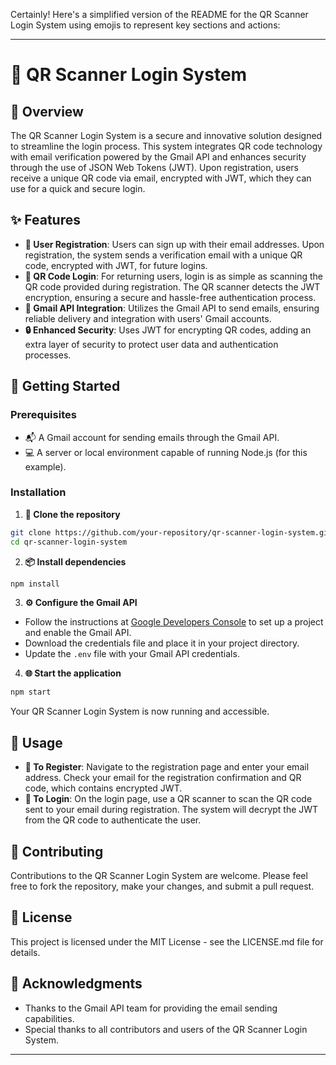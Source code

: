 Certainly! Here's a simplified version of the README for the QR Scanner Login System using emojis to represent key sections and actions:

---

# 📱 QR Scanner Login System

## 🌟 Overview

The QR Scanner Login System is a secure and innovative solution designed to streamline the login process. This system integrates QR code technology with email verification powered by the Gmail API and enhances security through the use of JSON Web Tokens (JWT). Upon registration, users receive a unique QR code via email, encrypted with JWT, which they can use for a quick and secure login.

## ✨ Features

- **👤 User Registration**: Users can sign up with their email addresses. Upon registration, the system sends a verification email with a unique QR code, encrypted with JWT, for future logins.
- **🔐 QR Code Login**: For returning users, login is as simple as scanning the QR code provided during registration. The QR scanner detects the JWT encryption, ensuring a secure and hassle-free authentication process.
- **📧 Gmail API Integration**: Utilizes the Gmail API to send emails, ensuring reliable delivery and integration with users' Gmail accounts.
- **🔒 Enhanced Security**: Uses JWT for encrypting QR codes, adding an extra layer of security to protect user data and authentication processes.

## 🚀 Getting Started

### Prerequisites

- 📬 A Gmail account for sending emails through the Gmail API.
- 💻 A server or local environment capable of running Node.js (for this example).

### Installation

1. **📁 Clone the repository**

```bash
git clone https://github.com/your-repository/qr-scanner-login-system.git
cd qr-scanner-login-system
```

2. **📦 Install dependencies**

```bash
npm install
```

3. **⚙️ Configure the Gmail API**

- Follow the instructions at [Google Developers Console](https://console.developers.google.com/) to set up a project and enable the Gmail API.
- Download the credentials file and place it in your project directory.
- Update the `.env` file with your Gmail API credentials.

4. **🌐 Start the application**

```bash
npm start
```

Your QR Scanner Login System is now running and accessible.

## 📖 Usage

- **📝 To Register**: Navigate to the registration page and enter your email address. Check your email for the registration confirmation and QR code, which contains encrypted JWT.
- **🔑 To Login**: On the login page, use a QR scanner to scan the QR code sent to your email during registration. The system will decrypt the JWT from the QR code to authenticate the user.

## 🤝 Contributing

Contributions to the QR Scanner Login System are welcome. Please feel free to fork the repository, make your changes, and submit a pull request.

## 📄 License

This project is licensed under the MIT License - see the LICENSE.md file for details.

## 💖 Acknowledgments

- Thanks to the Gmail API team for providing the email sending capabilities.
- Special thanks to all contributors and users of the QR Scanner Login System.

---
